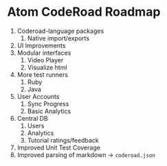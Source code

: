 # Atom CodeRoad Roadmap

1. Coderoad-language packages
    1. Native import/exports
1. UI Improvements
1. Modular interfaces
    1. Video Player
    1. Visualize html
1. More test runners
    1. Ruby
    1. Java
1. User Accounts
    1. Sync Progress
    1. Basic Analytics
1. Central DB
    1. Users
    1. Analytics
    1. Tutorial ratings/feedback
1. Improved Unit Test Coverage
1. Improved parsing of markdown -> `coderoad.json`
